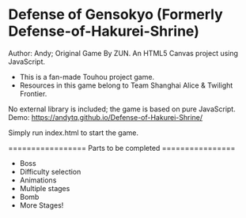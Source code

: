# Defense of Gensokyo (Formerly Defense-of-Hakurei-Shrine)
Author: Andy; Original Game By ZUN.
An HTML5 Canvas project using JavaScript. 
- This is a fan-made Touhou project game. 
- Resources in this game belong to Team Shanghai Alice & Twilight Frontier.

No external library is included; the game is based on pure JavaScript.
Demo: https://andytq.github.io/Defense-of-Hakurei-Shrine/

Simply run index.html to start the game.

================= Parts to be completed ================
- Boss
- Difficulty selection
- Animations
- Multiple stages
- Bomb
- More Stages!
